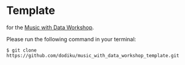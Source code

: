 # Template
for the [Music with Data Workshop](https://github.com/dodiku/music_with_data_workshop,).

Please run the following command in your terminal:  

```
$ git clone https://github.com/dodiku/music_with_data_workshop_template.git
```
